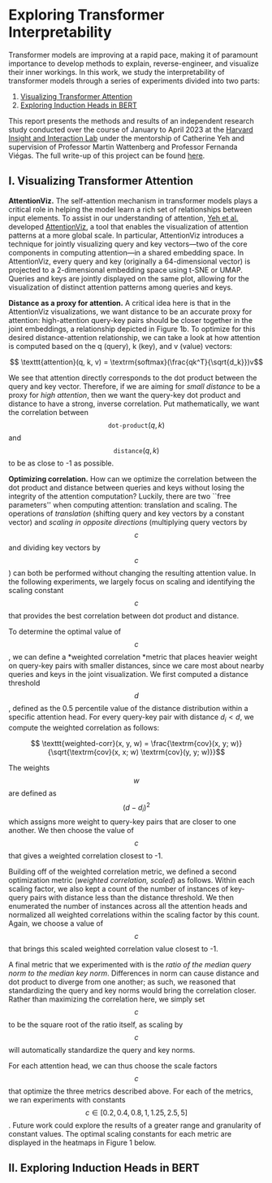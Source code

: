 # Exploring Transformer Interpretability

Transformer models are improving at a rapid pace, making it of paramount importance to develop methods to explain, reverse-engineer, and visualize their inner workings. In this work, we study the interpretability of transformer models through a series of experiments divided into two parts:

1. [Visualizing Transformer Attention](#I.-Visualizing-Transformer-Attention)
2. [Exploring Induction Heads in BERT](#II.-Exploring-Induction-Heads-in-BERT)

This report presents the methods and results of an independent research study conducted over the course of January to April 2023 at the [Harvard Insight and Interaction Lab](https://insight.seas.harvard.edu/) under the mentorship of Catherine Yeh and supervision of Professor Martin Wattenberg and Professor Fernanda Viégas. The full write-up of this project can be found [here](Paper.pdf).



## I. Visualizing Transformer Attention

**AttentionViz.** The self-attention mechanism in transformer models plays a critical role in helping the model learn a rich set of relationships between input elements. To assist in our understanding of attention, [Yeh et al.](https://arxiv.org/abs/2305.03210) developed [AttentionViz](http://attentionviz.com/), a tool that enables the visualization of attention patterns at a more global scale. In particular, AttentionViz introduces a technique for jointly visualizing query and key vectors—two of the core components in computing attention—in a shared embedding space. In AttentionViz, every query and key (originally a 64-dimensional vector) is projected to a 2-dimensional embedding space using t-SNE or UMAP. Queries and keys are jointly displayed on the same plot, allowing for the visualization of distinct attention patterns among queries and keys.

**Distance as a proxy for attention.** A critical idea here is that in the AttentionViz visualizations, we
want distance to be an accurate proxy for attention: high-attention query-key pairs should be closer together in the joint embeddings, a relationship depicted in Figure 1b. To optimize for this desired distance-attention
relationship, we can take a look at how attention is computed based on the q (query), k (key), and v (value)
vectors:

$$ \texttt{attention}(q, k, v) = \textrm{softmax}(\frac{qk^T}{\sqrt{d_k}})v$$

We see that attention directly corresponds to the dot product between the query and key vector. Therefore, if we are aiming for *small distance* to be a proxy for *high attention*, then we want the query-key dot product and distance to have a strong, inverse correlation. Put mathematically, we want the correlation between $$\texttt{dot-product}(q, k)$$ and $$\texttt{distance}(q, k)$$ to be as close to -1 as possible.

**Optimizing correlation.** How can we optimize the correlation between the dot product and distance between queries and keys without losing the integrity of the attention computation? Luckily, there are two ``free parameters'' when computing attention: translation and scaling. The operations of *translation* (shifting query and key vectors by a constant vector) and *scaling in opposite directions* (multiplying query vectors by $$c$$ and dividing key vectors by $$c$$) can both be performed without changing the resulting attention value. In the following experiments, we largely focus on scaling and identifying the scaling constant $$c$$ that provides the best correlation between dot product and distance. 

To determine the optimal value of $$c$$, we can define a *weighted correlation *metric that places heavier weight on query-key pairs with smaller distances, since we care most about nearby queries and keys in the joint visualization. We first computed a distance threshold $$d$$, defined as the 0.5 percentile value of the distance distribution within a specific attention head. For every query-key pair with distance $d_i < d$, we compute the weighted correlation as follows:

$$ \texttt{weighted-corr}(x, y, w) = \frac{\textrm{cov}(x, y; w)}{\sqrt{\textrm{cov}(x, x; w) \textrm{cov}(y, y; w)}}$$

The weights $$w$$ are defined as $$(d - d_i)^2$$ which assigns more weight to query-key pairs that are closer to one another. We then choose the value of $$c$$ that gives a weighted correlation closest to -1.

Building off of the weighted correlation metric, we defined a second optimization metric (*weighted correlation, scaled*) as follows. Within each scaling factor, we also kept a count of the number of instances of key-query pairs with distance less than the distance threshold. We then enumerated the number of instances across all the attention heads and normalized all weighted correlations within the scaling factor by this count. Again, we choose a value of $$c$$ that brings this scaled weighted correlation value closest to -1.

A final metric that we experimented with is the *ratio of the median query norm to the median key norm*. Differences in norm can cause distance and dot product to diverge from one another; as such, we reasoned that standardizing the query and key norms would bring the correlation closer. Rather than maximizing the correlation here, we simply set $$c$$ to be the square root of the ratio itself, as scaling by $$c$$ will automatically standardize the query and key norms.

For each attention head, we can thus choose the scale factors $$c$$ that optimize the three metrics described above. For each of the metrics, we ran experiments with constants  $$c \in [0.2, 0.4, 0.8, 1, 1.25, 2.5, 5]$$. Future work could explore the results of a greater range and granularity of constant values. The optimal scaling constants for each metric are displayed in the heatmaps in Figure 1 below.

## II. Exploring Induction Heads in BERT
